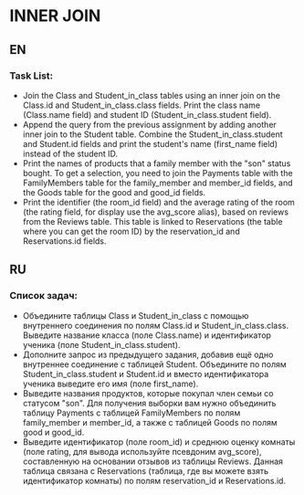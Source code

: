 # INNER JOIN

## EN

### Task List:

- Join the Class and Student_in_class tables using an inner join on the Class.id and Student_in_class.class fields. Print the class name (Class.name field) and student ID (Student_in_class.student field).
- Append the query from the previous assignment by adding another inner join to the Student table. Combine the Student_in_class.student and Student.id fields and print the student's name (first_name field) instead of the student ID.
- Print the names of products that a family member with the "son" status bought. To get a selection, you need to join the Payments table with the FamilyMembers table for the family_member and member_id fields, and the Goods table for the good and good_id fields.
- Print the identifier (the room_id field) and the average rating of the room (the rating field, for display use the avg_score alias), based on reviews from the Reviews table.
  This table is linked to Reservations (the table where you can get the room ID) by the reservation_id and Reservations.id fields.

## RU

### Список задач:

- Объедините таблицы Class и Student_in_class с помощью внутреннего соединения по полям Class.id и Student_in_class.class. Выведите название класса (поле Class.name) и идентификатор ученика (поле Student_in_class.student).
- Дополните запрос из предыдущего задания, добавив ещё одно внутреннее соединение с таблицей Student. Объедините по полям Student_in_class.student и Student.id и вместо идентификатора ученика выведите его имя (поле first_name).
- Выведите названия продуктов, которые покупал член семьи со статусом "son". Для получения выборки вам нужно объединить таблицу Payments с таблицей FamilyMembers по полям family_member и member_id, а также с таблицей Goods по полям good и good_id.
- Выведите идентификатор (поле room_id) и среднюю оценку комнаты (поле rating, для вывода используйте псевдоним avg_score), составленную на основании отзывов из таблицы Reviews.
  Данная таблица связана с Reservations (таблица, где вы можете взять идентификатор комнаты) по полям reservation_id и Reservations.id.
